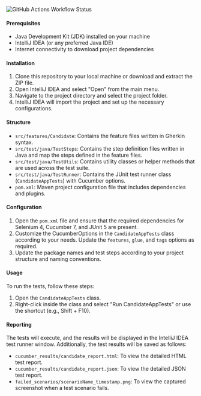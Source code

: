 ![GitHub Actions Workflow Status](https://github.com/LINKAVIE/triangle-store-rh-selenium-ui-test/workflows/UI/badge.svg)

#### Prerequisites

- Java Development Kit (JDK) installed on your machine
- IntelliJ IDEA (or any preferred Java IDE)
- Internet connectivity to download project dependencies

#### Installation

1. Clone this repository to your local machine or download and extract the ZIP file.
2. Open IntelliJ IDEA and select "Open" from the main menu.
3. Navigate to the project directory and select the project folder.
4. IntelliJ IDEA will import the project and set up the necessary configurations.

#### Structure

- `src/features/Candidate`: Contains the feature files written in Gherkin syntax.
- `src/test/java/TestSteps`: Contains the step definition files written in Java and map the steps defined in the feature files.
- `src/test/java/TestUtils`: Contains utility classes or helper methods that are used across the test suite.
- `src/test/java/TestRunner`: Contains the JUnit test runner class (`CandidateAppTests`) with Cucumber options.
- `pom.xml`: Maven project configuration file that includes dependencies and plugins.

#### Configuration

1. Open the `pom.xml` file and ensure that the required dependencies for Selenium 4, Cucumber 7, and JUnit 5 are present.
2. Customize the CucumberOptions in the `CandidateAppTests` class according to your needs. Update the `features`, `glue`, and `tags` options as required.
3. Update the package names and test steps according to your project structure and naming conventions.

#### Usage

To run the tests, follow these steps:

1. Open the `CandidateAppTests` class.
2. Right-click inside the class and select "Run CandidateAppTests" or use the shortcut (e.g., Shift + F10).

#### Reporting
The tests will execute, and the results will be displayed in the IntelliJ IDEA test runner window. Additionally, the test results will be saved as follows:

- `cucumber_results/candidate_report.html`: To view the detailed HTML test report.
- `cucumber_results/candidate_report.json`: To view the detailed JSON test report.
- `failed_scenarios/scenarioName_timestamp.png`: To view the captured screenshot when a test scenario fails.
